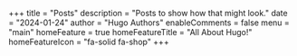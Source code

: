 +++
title = "Posts"
description = "Posts to show how that might look."
date = "2024-01-24"
author = "Hugo Authors"
enableComments = false
menu = "main"
homeFeature = true
homeFeatureTitle = "All About Hugo!"
homeFeatureIcon = "fa-solid fa-shop"
+++